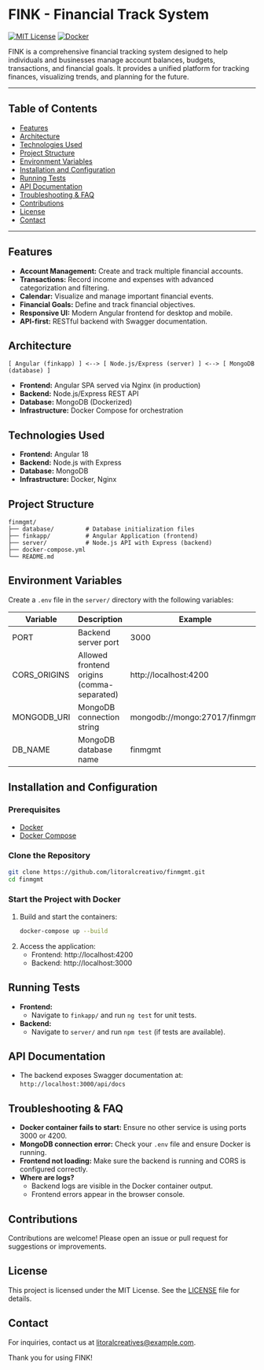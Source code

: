 # FINK - Financial Track System

[![MIT License](https://img.shields.io/badge/license-MIT-green.svg)](LICENSE)
[![Docker](https://img.shields.io/badge/docker-ready-blue.svg)](https://www.docker.com/)

FINK is a comprehensive financial tracking system designed to help individuals and businesses manage account balances, budgets, transactions, and financial goals. It provides a unified platform for tracking finances, visualizing trends, and planning for the future.

---

## Table of Contents
- [Features](#features)
- [Architecture](#architecture)
- [Technologies Used](#technologies-used)
- [Project Structure](#project-structure)
- [Environment Variables](#environment-variables)
- [Installation and Configuration](#installation-and-configuration)
- [Running Tests](#running-tests)
- [API Documentation](#api-documentation)
- [Troubleshooting & FAQ](#troubleshooting--faq)
- [Contributions](#contributions)
- [License](#license)
- [Contact](#contact)

---

## Features
- **Account Management:** Create and track multiple financial accounts.
- **Transactions:** Record income and expenses with advanced categorization and filtering.
- **Calendar:** Visualize and manage important financial events.
- **Financial Goals:** Define and track financial objectives.
- **Responsive UI:** Modern Angular frontend for desktop and mobile.
- **API-first:** RESTful backend with Swagger documentation.

## Architecture
```
[ Angular (finkapp) ] <--> [ Node.js/Express (server) ] <--> [ MongoDB (database) ]
```
- **Frontend:** Angular SPA served via Nginx (in production)
- **Backend:** Node.js/Express REST API
- **Database:** MongoDB (Dockerized)
- **Infrastructure:** Docker Compose for orchestration

## Technologies Used
- **Frontend:** Angular 18
- **Backend:** Node.js with Express
- **Database:** MongoDB
- **Infrastructure:** Docker, Nginx

## Project Structure
```
finmgmt/
├── database/         # Database initialization files
├── finkapp/          # Angular Application (frontend)
├── server/           # Node.js API with Express (backend)
├── docker-compose.yml
└── README.md
```

## Environment Variables
Create a `.env` file in the `server/` directory with the following variables:

| Variable         | Description                                 | Example                        |
|------------------|---------------------------------------------|--------------------------------|
| PORT             | Backend server port                         | 3000                           |
| CORS_ORIGINS     | Allowed frontend origins (comma-separated)  | http://localhost:4200          |
| MONGODB_URI      | MongoDB connection string                   | mongodb://mongo:27017/finmgmt  |
| DB_NAME          | MongoDB database name                       | finmgmt                        |

## Installation and Configuration
### Prerequisites
- [Docker](https://docs.docker.com/get-docker/)
- [Docker Compose](https://docs.docker.com/compose/install/)

### Clone the Repository
```bash
git clone https://github.com/litoralcreativo/finmgmt.git
cd finmgmt
```

### Start the Project with Docker
1. Build and start the containers:
   ```bash
   docker-compose up --build
   ```
2. Access the application:
   - Frontend: http://localhost:4200
   - Backend: http://localhost:3000

## Running Tests
- **Frontend:**
  - Navigate to `finkapp/` and run `ng test` for unit tests.
- **Backend:**
  - Navigate to `server/` and run `npm test` (if tests are available).

## API Documentation
- The backend exposes Swagger documentation at: `http://localhost:3000/api/docs`

## Troubleshooting & FAQ
- **Docker container fails to start:** Ensure no other service is using ports 3000 or 4200.
- **MongoDB connection error:** Check your `.env` file and ensure Docker is running.
- **Frontend not loading:** Make sure the backend is running and CORS is configured correctly.
- **Where are logs?**
  - Backend logs are visible in the Docker container output.
  - Frontend errors appear in the browser console.

## Contributions
Contributions are welcome! Please open an issue or pull request for suggestions or improvements.

## License
This project is licensed under the MIT License. See the [LICENSE](LICENSE) file for details.

## Contact
For inquiries, contact us at litoralcreatives@example.com.

Thank you for using FINK!
